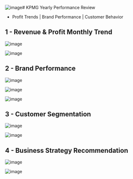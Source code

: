 ![image](https://github.com/beishenov3197/KPMG/assets/112967670/5ccea650-1f04-430a-bf7b-0a93f3c11cdf)# KPMG Yearly Performance Review
- Profit Trends | Brand Performance | Customer Behavior

## 1 - Revenue & Profit Monthly Trend
![image](https://github.com/beishenov3197/KPMG/assets/112967670/1d623e0a-8678-4bd4-9dbc-06838354581d)

![image](https://github.com/beishenov3197/KPMG/assets/112967670/5a78f3b8-6d01-4e60-a8c5-db1a610eb605)

## 2 - Brand Performance

![image](https://github.com/beishenov3197/KPMG/assets/112967670/5eab2953-7eb0-47bf-9363-2bb8c6768198)

![image](https://github.com/beishenov3197/KPMG/assets/112967670/947d5fed-afd6-4d8a-8481-3098b560a7c9)


![image](https://github.com/beishenov3197/KPMG/assets/112967670/67fa7cb2-a272-4bcb-8346-c2c9b80211c9)

## 3 - Customer Segmentation

![image](https://github.com/beishenov3197/KPMG/assets/112967670/b1cd9db7-4a0d-4e9b-9158-002d92616fd5)


![image](https://github.com/beishenov3197/KPMG/assets/112967670/b3f54976-30c8-4ed9-b80a-77ec2dee9e1c)


## 4 - Business Strategy Recommendation

![image](https://github.com/beishenov3197/KPMG/assets/112967670/49de4def-3bbc-480d-b3e3-5c2a14f03999)

![image](https://github.com/beishenov3197/KPMG/assets/112967670/00b62e63-b554-48e3-866f-641aed0bf198)

